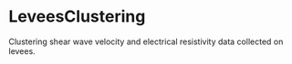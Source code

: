 # LeveesClustering
Clustering shear wave velocity and electrical resistivity data collected on levees.
